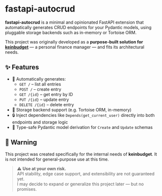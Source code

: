 # fastapi-autocrud

**fastapi-autocrud** is a minimal and opinionated FastAPI extension that automatically generates CRUD endpoints for your Pydantic models, using pluggable storage backends such as in-memory or Tortoise ORM.

This project was originally developed as a **purpose-built solution for [keinbudget](https://github.com/cheetahbyte/keinbudget)** — a personal finance manager — and fits its architectural needs.

## ✨ Features

- 🔁 Automatically generates:
  - `GET /` – list all entries
  - `POST /` – create entry
  - `GET /{id}` – get entry by ID
  - `PUT /{id}` – update entry
  - `DELETE /{id}` – delete entry
- 🧱 Storage backend support (e.g. Tortoise ORM, in-memory)
- 🔒 Inject dependencies like `Depends(get_current_user)` directly into both endpoints and storage logic
- 🧩 Type-safe Pydantic model derivation for `Create` and `Update` schemas

## 🚧 Warning

This project was created specifically for the internal needs of **keinbudget**. It is not intended for general-purpose use at this time.

> ⚠️ **Use at your own risk.**  
> API stability, edge case support, and extensibility are not guaranteed yet.  
> I may decide to expand or generalize this project later — but no promises.
